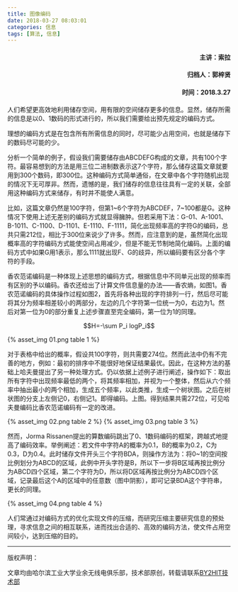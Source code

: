 ```yaml
---
title: 图像编码
date: 2018-03-27 08:03:01
categories: 信息
tags: [算法, 信息]
---
```


#### <p align="right"> 主讲：索拉</p>
#### <p align="right"> 归档人：郭梓贤</p>
#### <p align="right"> 时间：2018.3.27</p>
人们希望更高效地利用储存空间，用有限的空间储存更多的信息。显然，储存所需的信息是以0、1数码的形式进行的，所以我们需要给出预先规定的编码方式。

理想的编码方式是在包含所有所需信息的同时，尽可能少占用空间，也就是储存下的数码尽可能的少。

分析一个简单的例子，假设我们需要储存由ABCDEFG构成的文章，共有100个字符。最容易想到的方法是用三位二进制数表示这7个字符，那么储存这篇文章就要用到300个数码，即300位。这种编码方式简单通俗，在文章中各个字符随机出现的情况下无可厚非。然而，遗憾的是，我们储存的信息往往具有一定的关联，全部用这种编码方式来储存，有时并不能使人满意。

比如，这篇文章仍然是100字符，但第1~6个字符为ABCDEF，7~100都是G。这种情况下使用上述无差别的编码方式就显得臃肿。但若采用下法：G-01、A-1001、B-1011、C-1100、D-1101、E-1110、F-1111，简化出现频率高的字符G的编码，总共只需212位，相比于300位来说少了许多。然而，应注意到的是，虽然简化出现概率高的字符编码方式能使空间占用减少，但是不能无节制地简化编码。上面的编码方式中如果G用1表示，那么1111就出现F、G的歧异，所以编码要有区分各个字符的手段。

香农范诺编码是一种体现上述思想的编码方式，根据信息中不同单元出现的频率而有区别的予以编码。香农还给出了计算文件信息量的办法——香农熵，如图1。香农范诺编码的具体操作过程如图2，首先将各种出现的字符排列一行，然后尽可能将其分为频率相差较小的两部分，左边的几个字符第一位统一为0，右边为1。然后对第一位为0的部分重复上述步骤直至完全编码，第一位为1的同理。

<center> $$H=-\sum P_i logP_i$$ </center>

{% asset_img 01.png table 1 %}

对于表格中给出的概率，假设共100字符，则共需要274位。然而此法中仍有不完善的地方，例如：最初的排序中不能很好地保证结果最优。因此，在这种方法的基础上哈夫曼提出了另一种处理方式。仍以依据上述例子进行阐述，操作如下：取出所有字符中出现频率最低的两个，将其频率相加，并视为一个整体，然后从六个频率中抽出最小的两个相加，生成五个频率，以此类推，生成一个树状图。之后在树状图的分支上左侧记0，右侧记1。即得编码。上图。得到结果共需272位，可见哈夫曼编码比香农范诺编码有一定的改进。

{% asset_img 02.png table 2 %}
{% asset_img 03.png table 3 %}

然而，Jorma Rissanen提出的算数编码跳出了0、1数码编码的框架，跨越式地提高了编码效率。举例阐述：若文件中字符A的概率为0.1，B的概率为0.2，C为0.3，D为0.4。此时储存文件开头三个字符BDA，则操作方法为：将0~1的空间按比例划分为ABCD的区域，此例中开头字符是B，所以下一步将B区域再按比例分为ABCD四个区域，第二个字符为D，所以将D区域再按比例分为ABCD四个区域，记录最后这个A的区域中的任意数（图中阴影），即可记录BDA这个字符串，更长的同理。

{% asset_img 04.png table 4 %}

人们常通过对编码方式的优化实现文件的压缩，而研究压缩主要研究信息的预处理，寻求信息之间的相互联系，进而找出合适的、高效的编码方法，使文件占用空间较小，达到压缩的目的。


----
版权声明：

文章均由哈尔滨工业大学业余无线电俱乐部，技术部原创，转载请联系[BY2HIT技术部](hit.yuhaozhao@gmail.com)